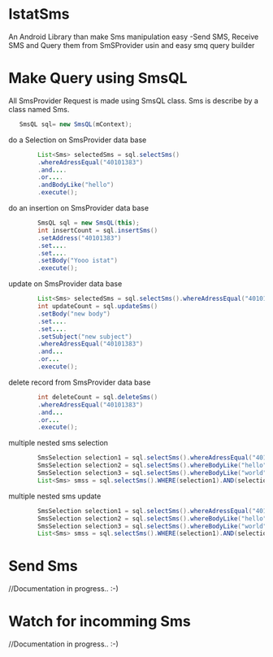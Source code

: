 # IstatSms
An Android Library than make Sms manipulation easy
-Send SMS, Receive SMS and Query them from SmSProvider usin and easy smq query builder



# Make Query using SmsQL
All SmsProvider Request is made using SmsQL class. Sms is describe by a class named Sms.

 ```java
    SmsQL sql= new SmsQL(mContext);
 ```
  
do a Selection on SmsProvider data base   
```java
        List<Sms> selectedSms = sql.selectSms()
        .whereAdressEqual("40101383")
        .and....
        .or....
        .andBodyLike("hello")
        .execute();
 ``` 

do an insertion on SmsProvider data base
```java
        SmsQL sql = new SmsQL(this);
        int insertCount = sql.insertSms()
        .setAddress("40101383")
        .set....
        .set....
        .setBody("Yooo istat")
        .execute();
```

update on SmsProvider data base   
```java
        List<Sms> selectedSms = sql.selectSms().whereAdressEqual("40101383").execute();
        int updateCount = sql.updateSms()
        .setBody("new body")
        .set....
        .set....
        .setSubject("new subject")
        .whereAdressEqual("40101383")
        .and...
        .or...
        .execute();
 ``` 
 
delete record from SmsProvider data base
 
```java
        int deleteCount = sql.deleteSms()
        .whereAdressEqual("40101383")
        .and...
        .or...
        .execute();
```
multiple nested sms selection 
```java
        SmsSelection selection1 = sql.selectSms().whereAdressEqual("40101383");
        SmsSelection selection2 = sql.selectSms().whereBodyLike("hello");
        SmsSelection selection3 = sql.selectSms().whereBodyLike("world");
        List<Sms> smss = sql.selectSms().WHERE(selection1).AND(selection2).OR(selection3).execute();
```
multiple nested sms update
```java
        SmsSelection selection1 = sql.selectSms().whereAdressEqual("40101383");
        SmsSelection selection2 = sql.selectSms().whereBodyLike("hello");
        SmsSelection selection3 = sql.selectSms().whereBodyLike("world");
        List<Sms> smss = sql.selectSms().WHERE(selection1).AND(selection2).OR(selection3).execute();
```

# Send Sms

//Documentation in progress.. :-)

# Watch for incomming Sms

//Documentation in progress.. :-)

